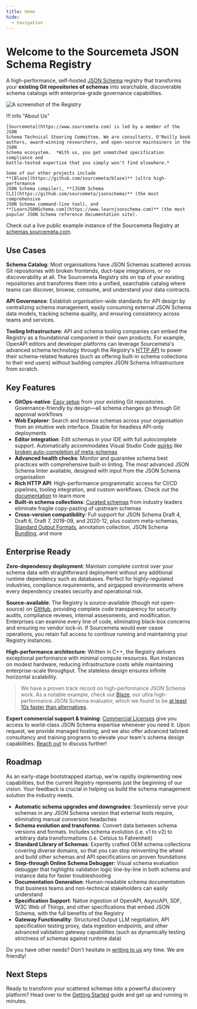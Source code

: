 ```yaml
---
title: Home
hide:
  - navigation
---
```


# Welcome to the Sourcemeta JSON Schema Registry

A high-performance, self-hosted [JSON Schema](https://json-schema.org) registry
that transforms your **existing Git repositories of schemas** into searchable,
discoverable schema catalogs with enterprise-grade governance capabilities.

<img alt="A screenshot of the Registry" loading="lazy" src="https://www.sourcemeta.com/screenshot.webp" id="screenshot">

!!! info "About Us"

    [Sourcemeta](https://www.sourcemeta.com) is led by a member of the JSON
    Schema Technical Steering Committee. We are consultants, O'Reilly book
    authors, award-winning researchers, and open-source maintainers in the JSON
    Schema ecosystem.  *With us, you get unmatched specification compliance and
    battle-tested expertise that you simply won't find elsewhere.*

    Some of our other projects include
    **[Blaze](https://github.com/sourcemeta/blaze)** (ultra high-performance
    JSON Schema compiler), **[JSON Schema
    CLI](https://github.com/sourcemeta/jsonschema)** (the most comprehensive
    JSON Schema command-line tool), and
    **[LearnJSONSchema.com](https://www.learnjsonschema.com)** (the most
    popular JSON Schema reference documentation site).

Check out a live public example instance of the Sourcemeta Registry at
[schemas.sourcemeta.com](https://schemas.sourcemeta.com).

## Use Cases

**Schema Catalog**: Most organisations have JSON Schemas scattered across Git
repositories with broken frontends, duct-tape integrations, or no
discoverability at all. The Sourcemeta Registry sits on top of your existing
repositories and transforms them into a unified, searchable catalog where teams
can discover, browse, consume, and understand your data contracts.

**API Governance**: Establish organisation-wide standards for API design by
centralizing schema management, easily consuming external JSON Schema data
models, tracking schema quality, and ensuring consistency across teams and
services.

**Tooling Infrastructure**: API and schema tooling companies can embed the
Registry as a foundational component in their own products. For example,
OpenAPI editors and developer platforms can leverage Sourcemeta's advanced
schema technology through the Registry's [HTTP API](api.md) to power their
schema-related features (such as offering built-in schema collections to their
end users) without building complex JSON Schema infrastructure from scratch.

## Key Features

- **GitOps-native**: [Easy setup](configuration.md) from your existing Git
  repositories.  Governance-friendly by design—all schema changes go through
  Git approval workflows
- **Web Explorer**: Search and browse schemas across your organisation from an
  intuitive web interface. Disable for headless API-only deployments
- **Editor integration**: Edit schemas in your IDE with full autocomplete
  support. Automatically accommodates Visual Studio Code
  [quirks](https://github.com/microsoft/vscode-json-languageservice/issues/224)
  like [broken auto-completion of
  meta-schemas](https://github.com/microsoft/vscode-json-languageservice/issues/149)
- **Advanced health checks**: Monitor and guarantee schema best practices with
  comprehensive built-in linting. The most advanced JSON Schema linter
  available, designed with input from the JSON Schema organisation
- **Rich HTTP API**: High-performance programmatic access for CI/CD pipelines,
  tooling integration, and custom workflows. Check out the
  [documentation](api.md) to learn more
- **Built-in schema collections**: [Curated schemas](library.md) from industry
  leaders eliminate fragile copy-pasting of upstream schemas
- **Cross-version compatibility**: Full support for JSON Schema Draft 4, Draft
  6, Draft 7, 2019-09, and 2020-12, plus custom meta-schemas, [Standard Output
  Formats](https://json-schema.org/draft/2020-12/json-schema-core#name-output-formatting),
  annotation collection, JSON Schema
  [Bundling](https://json-schema.org/blog/posts/bundling-json-schema-compound-documents),
  and more

## Enterprise Ready

**Zero-dependency deployment**: Maintain complete control over your schema data
with straightforward deployment without any additional runtime dependency such
as databases. Perfect for highly-regulated industries, compliance requirements,
and airgapped environments where every dependency creates security and
operational risk.

**Source-available**: The Registry is source-available (though not open-source)
on [GitHub](https://github.com/sourcemeta/registry), providing complete code
transparency for security audits, compliance reviews, internal assessments, and
modification. Enterprises can examine every line of code, eliminating black-box
concerns and ensuring no vendor lock-in. If Sourcemeta would ever cease
operations, you retain full access to continue running and maintaining your
Registry instances.

**High-performance architecture**: Written in C++, the Registry delivers
exceptional performance with minimal compute resources. Run instances on modest
hardware, reducing infrastructure costs while maintaining enterprise-scale
throughput. The stateless design ensures infinite horizontal scalability.

> We have a proven track record on high-performance JSON Schema work. As a
> notable example, check out [Blaze](https://github.com/sourcemeta/blaze), our
> ultra high-performance JSON Schema evaluator, which we found to be [at least
> 10x faster than alternatives](https://arxiv.org/abs/2503.02770).

**Expert commercial support & training**: [Commercial
Licenses](./commercial.md) give you access to world-class JSON Schema expertise
whenever you need it. Upon request, we provide managed hosting, and we also
offer advanced tailored consultancy and training programs to elevate your
team's schema design capabilities. [Reach out](mailto:hello@sourcemeta.com) to
discuss further!

## Roadmap

As an early-stage bootstrapped startup, we're rapidly implementing new
capabilities, but the current Registry represents just the beginning of our
vision. Your feedback is crucial in helping us build the schema management
solution the industry needs.

- **Automatic schema upgrades and downgrades**: Seamlessly serve your schemas
  in any JSON Schema version that external tools require, eliminating manual
  conversion headaches
- **Schema evolution and transforms**: Convert data between schema versions and
  formats. Includes schema evolution (i.e. v1 to v2) to arbitrary data
  transformations (i.e. Celsius to Fahrenheit)
- **Standard Library of Schemas**: Expertly crafted OEM schema collections
  covering diverse domains, so that you can stop reinventing the wheel and
  build other schemas and API specifications on proven foundations
- **Step-through Online Schema Debugger**: Visual schema evaluation debugger
  that highlights validation logic line-by-line in both schema and instance
  data for faster troubleshooting
- **Documentation Generation**: Human-readable schema documentation that
  business teams and non-technical stakeholders can easily understand
- **Specification Support**: Native ingestion of OpenAPI, AsyncAPI, SDF, W3C
  Web of Things, and other specifications that embed JSON Schema, with the full
  benefits of the Registry
- **Gateway Functionality**: Structured Output LLM negotiation, API
  specification testing proxy, data ingestion endpoints, and other advanced
  validation gateway capabilities (such as dynamically testing strictness of
  schemas against runtime data)

Do you have other needs? Don't hesitate in [writing to
us](mailto:hello@sourcemeta.com) any time. We are friendly!

## Next Steps

Ready to transform your scattered schemas into a powerful discovery platform?
Head over to the [Getting Started](getting-started.md) guide and get up and
running in minutes.
